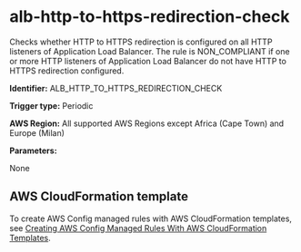 # alb\-http\-to\-https\-redirection\-check<a name="alb-http-to-https-redirection-check"></a>

Checks whether HTTP to HTTPS redirection is configured on all HTTP listeners of Application Load Balancer\. The rule is NON\_COMPLIANT if one or more HTTP listeners of Application Load Balancer do not have HTTP to HTTPS redirection configured\.

**Identifier:** ALB\_HTTP\_TO\_HTTPS\_REDIRECTION\_CHECK

**Trigger type:** Periodic

**AWS Region:** All supported AWS Regions except Africa \(Cape Town\) and Europe \(Milan\)

**Parameters:**

 None  

## AWS CloudFormation template<a name="w24aac11c29c17c17c15"></a>

To create AWS Config managed rules with AWS CloudFormation templates, see [Creating AWS Config Managed Rules With AWS CloudFormation Templates](aws-config-managed-rules-cloudformation-templates.md)\.
